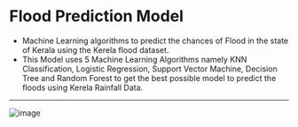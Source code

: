 # Flood Prediction Model

- Machine Learning algorithms to predict the chances of Flood in the state of Kerala using the Kerela flood dataset.
- This Model uses 5 Machine Learning Algorithms namely KNN Classification, Logistic Regression, Support Vector Machine, Decision Tree and Random Forest to get the best possible model to predict the floods using Kerela Rainfall Data.
<hr>

![image](https://github.com/amandp13/Flood-Prediction-Model/blob/master/download.png)


